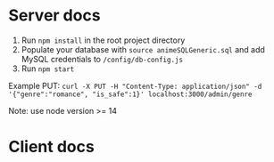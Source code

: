 # Server docs
1. Run `npm install` in the root project directory
2. Populate your database with `source animeSQLGeneric.sql` and add MySQL credentials to `/config/db-config.js`
3. Run `npm start` 

Example PUT: `curl -X PUT -H "Content-Type: application/json" -d '{"genre":"romance", "is_safe":1}' localhost:3000/admin/genre`

Note: use node version >= 14

# Client docs
